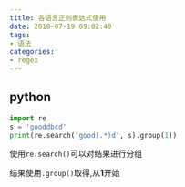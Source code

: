 ```yaml
---
title: 各语言正则表达式使用
date: 2018-07-19 09:02:40
tags:
- 语法
categories:
- regex
---
```


## python

```python
import re
s = 'gooddbcd'
print(re.search('good(.*)d', s).group(1))
```

使用`re.search()`可以对结果进行分组

结果使用`.group()`取得,从**1**开始

